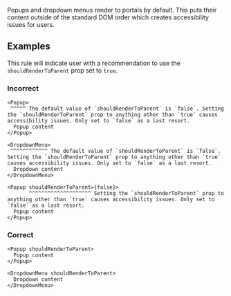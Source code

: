 Popups and dropdown menus render to portals by default. This puts their content outside of the
standard DOM order which creates accessibility issues for users.

## Examples

This rule will indicate user with a recommendation to use the `shouldRenderToParent` prop set to
`true`.

### Incorrect

```tsx
<Popup>
 ^^^^^ The default value of `shouldRenderToParent` is `false`. Setting the `shouldRenderToParent` prop to anything other than `true` causes accessibility issues. Only set to `false` as a last resort.
  Popup content
</Popup>

<DropdownMenu>
 ^^^^^^^^^^^^ The default value of `shouldRenderToParent` is `false`. Setting the `shouldRenderToParent` prop to anything other than `true` causes accessibility issues. Only set to `false` as a last resort.
  Dropdown content
</DropdownMenu>

<Popup shouldRenderToParent={false}>
       ^^^^^^^^^^^^^^^^^^^^ Setting the `shouldRenderToParent` prop to anything other than `true` causes accessibility issues. Only set to `false` as a last resort.
  Popup content
</Popup>
```

### Correct

```tsx
<Popup shouldRenderToParent>
  Popup content
</Popup>

<DropdownMenu shouldRenderToParent>
  Dropdown content
</DropdownMenu>
```

